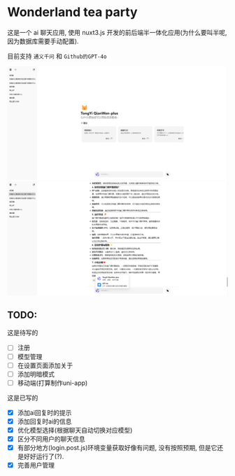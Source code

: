 # Wonderland tea party

这是一个 ai 聊天应用, 使用 nuxt3.js 开发的前后端半一体化应用(为什么要叫半呢, 因为数据库需要手动配置).

目前支持 `通义千问` 和 `Github的GPT-4o`

![pewview](./public/README/preview.webp)
![pewview](./public/README/preview1.webp)

## TODO:

这是待写的
- [ ] 注册
- [ ] 模型管理
- [ ] 在设置页面添加关于
- [ ] 添加明暗模式
- [ ] 移动端(打算制作uni-app)

这是已写的
- [x] 添加ai回复时的提示
- [x] 添加回复时ai的信息
- [x] 优化模型选择(根据聊天自动切换对应模型)
- [x] 区分不同用户的聊天信息
- [x] 有部分地方(login.post.js)环境变量获取好像有问题, 没有按照预期, 但是它还是好好运行了(?).
- [x] 完善用户管理
